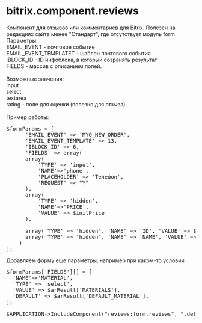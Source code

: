 # bitrix.component.reviews
Компонент для отзывов или комментариев для Bitrix. Полезен на редакциях сайта менее "Стандарт", где отсутствует модуль form
<br>
Параметры:<br>
EMAIL_EVENT - почтовое событие<br>
EMAIL_EVENT_TEMPLATET - шаблон почтового события<br>
IBLOCK_ID - ID инфоблока, в который созранять результат<br>
FIELDS - массив с описанием полей.<br>
<br>
Возможные значения:<br>
input<br>
select<br>
textarea<br>
rating - поле для оценки (полезно для отзыва)<br>
<br>
Пример работы:
<pre>
$formParams = [
      'EMAIL_EVENT' => 'MYO_NEW_ORDER',
      'EMAIL_EVENT_TEMPLATE' => 13,
      'IBLOCK_ID' => 6,
      'FIELDS' => array(
      array(
          'TYPE' => 'input',
          'NAME'=>'phone',
          'PLACEHOLDER' => 'Телефон',
          'REQUEST' => "Y"
      ),
      array(
          'TYPE' => 'hidden',
          'NAME'=>'PRICE',
          'VALUE' => $initPrice
      ),

      array('TYPE' => 'hidden', 'NAME' => 'ID', 'VALUE' => $arResult["ID"]),
      array('TYPE' => 'hidden', 'NAME' => 'NAME', 'VALUE' => $arResult["NAME"]),
    )
];
</pre>
Добавляем форму еще параметры, например при каком-то условии
<pre>
$formParams['FIELDS'][] = [
  'NAME'=>'MATERIAL',
  'TYPE' => 'select',
  'VALUE' => $arResult['MATERIALS'],
  'DEFAULT' => $arResult['DEFAULT_MATERIAL'],
];

$APPLICATION->IncludeComponent("reviews:form.reviews", ".default", $formParams);
</pre>
